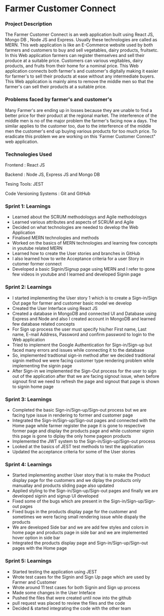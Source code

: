 # Farmer Customer Connect

### Project Description
The Farmer Customer Connect is an web application built using React JS, Mongo DB , Node JS and Express. Usually these technologies are called as MERN. This web application is like an E-Commerce website used by both farmers and customers to buy and sell vegetables, dairy products, fruitsetc. In this Web application  farmers can register themselves and sell their produce at a suitable price. Customers can various vegitables, dairy products, and fruits from their home for a nominal price. This Web application connects both farmer's and customer's digitally making it easier for farmer's to sell their products at ease without any intermediate buyers. This Web application is mainly aims to remove the middle men so that the farmer's can sell their products at a suitable price.


### Problems faced by farmer's and customer's
Many Farmer's are ending up in losses because they are unable to find a better price for their product at the regional market. The interference of the middle men is no of the major problem the farmer's facing now a days. The similar applies to the customer too, due to the interference of the middle men the customer's end up buying various products for too much price. To eradicate this problem we are working on this 'Farmer Customer Connect" web application.


### Technologies Used

Frontend : React JS

Backend : Node JS, Express JS and Mongo DB

Tesing Tools: JEST

Code Versioning Systems : Git and GitHub

### Sprint 1: Learnings
* Learned about the SCRUM methodologys and Agile methodologys
* Learned various attributes and aspects of SCRUM and Agile
* Decided on what technologies are needed to develop the Web Application
* Finalised MERN technologies and methods
* Worked on the basics of MERN technologies and learning few concepts in youtube related MERN
* Learned how to create the User stories and branches in GitHub
* I also learned how to write Acceptance criteria for a user Story in cutomer former connect
* Developed a basic Signin/Signup page using MERN and I refer to gone few videos in youtube and I learned and developed Signin page

### Sprint 2: Learnings
* I started implementing the User story 1 which is to create a Sign-in/Sign Out page for farmer and customer basic model we develop
* Created the User Interface using React JS 
* Created a database in MongoDB and connected UI and Database using Express and Node and also I created account in MongoDB and learned few database related        concepts 
* For Sign up process the user must specify his/her First name, Last name, E-mail Address, Password and confirm password to login to the Web application
* Tried to implement the Google Authentication for Sign-in/Sign-up but faced many errors and issues while connecting it to the database
* So, implemented tradtional sign-in method after we decided traditional signin method we were facing customer type rendering problem while implementing the signin page
* After Sign-in we implemented the Sign-Out process for the user to sign out of the application after that we are facing signout issue, when before signout first we need to refresh the page and signout that page is shown to signin home page 

### Sprint 3: Learnings
* Completed the basic Sign-in/Sign-up/Sign-out process but we are facing type issue in rendering to former and customer page 
* Integrated the Sign-in/Sign-up/Sign-out pages and connected with the Home page while farmer register the page it is gone to respective former page and display    the products page and while customer signin this page is gone to diplay the only home pageon products
* Implemented the JWT system to the Sign-in/Sign-up/Sign-out process
* Looked at the basics of JEST test methods to test the application
* Updated the acceptance criteria for some of the User stories

### Sprint 4: Learnings
* Started implementing another User story that is to make the Product display page for the customers  and we diplay the products only manuallay and products sliding page also updated  
* Applied styling to the Sign-in/Sign-up/Sign-out pages and finally we are developed signin and signup UI developed 
* Fixed some of the bugs which are present in the Sign-in/Sign-up/Sign-out pages
* Fixed bugs in the products display page for the customer and sometimes we were facing small rendering issue while dispaly the products 
* We are developed Side bar and we are add few styles and colors in home page and products page in side bar and we are implemented hover option in side bar
* Integrated the products display page and Sign-in/Sign-up/Sign-out pages with the Home page
### Sprint 5: Learnings
* Started testing the application using JEST
* Wrote test cases for the Signin and Sign Up page which are used by Farmer and Customer
* Wrote around 11 test cases for both Signin and Sign up process
* Made some changes in the User Inteface
* Pushed the files that were created until now into the github
* pull request was placed to review the files and the code
* Decided & started integrating the code with the other team
